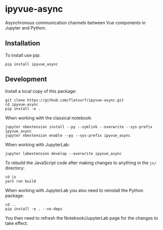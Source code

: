 ipyvue-async
===========

Asynchronous communication channels between Vue components in Jupyter and Python.

Installation
------------

To install use pip:

    pip install ipyvue_async

Development
-----------

Install a local copy of this package:

    git clone https://github.com/flatsurf/ipyvue-async.git
    cd ipyvue-async
    pip install -e .

When working with the classical notebook:

    jupyter nbextension install --py --symlink --overwrite --sys-prefix ipyvue_async
    jupyter nbextension enable --py --sys-prefix ipyvue_async

When working with JupyterLab:

    jupyter labextension develop --overwrite ipyvue_async

To rebuild the JavaScript code after making changes to anything in the `js/`
directory:

    cd js
    yarn run build

When working with JupyterLab you also need to reinstall the Python package:

    cd ..
    pip install -e . --no-deps

You then need to refresh the Notebook/JupyterLab page for the changes to take effect.
